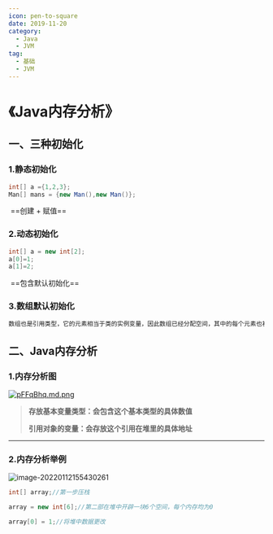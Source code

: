 ```yaml
---
icon: pen-to-square
date: 2019-11-20
category:
  - Java
  - JVM
tag:
  - 基础
  - JVM
---
```


# 《Java内存分析》

## 一、三种初始化

### 	1.静态初始化

```java
int[] a ={1,2,3};
Man[] mans = {new Man(),new Man()};
```

​	==创建 + 赋值==

### 	2.动态初始化

```java
int[] a = new int[2];
a[0]=1;
a[1]=2;
```

​	==包含默认初始化==

### 	3.数组默认初始化

```xml
数组也是引用类型，它的元素相当于类的实例变量，因此数组已经分配空间，其中的每个元素也被按照实例变量同样的方式被“隐式初始化”
```



## 二、Java内存分析

### 	1.内存分析图

[![pFFqBhq.md.png](https://s11.ax1x.com/2024/01/16/pFFqBhq.md.png)](https://imgse.com/i/pFFqBhq)



> **存放基本变量类型：会包含这个基本类型的具体数值**
>
> **引用对象的变量：会存放这个引用在堆里的具体地址**

---

### 2.内存分析举例

![image-20220112155430261](https://pic.imgdb.cn/item/65a6a978871b83018a02c563.png)

```java
int[] array;//第一步压栈

array = new int[6];//第二部在堆中开辟一块6个空间，每个内存均为0

array[0] = 1;//将堆中数据更改
```

